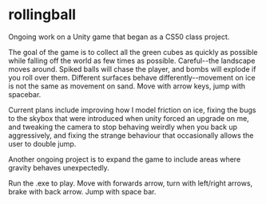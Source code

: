 # rollingball
Ongoing work on a Unity game that began as a CS50 class project.

The goal of the game is to collect all the green cubes as quickly as possible while falling off the world as few times as possible. Careful--the landscape moves around. Spiked balls will chase the player, and bombs will explode if you roll over them. Different surfaces behave differently--movement on ice is not the same as movement on sand. Move with arrow keys, jump with spacebar.

Current plans include improving how I model friction on ice, fixing the bugs to the skybox that were introduced when unity forced an upgrade on me, and tweaking the camera to stop behaving weirdly when you back up aggressively, and fixing the strange behaviour that occasionally allows the user to double jump. 

Another ongoing project is to expand the game to include areas where gravity behaves unexpectedly. 

Run the .exe to play. Move with forwards arrow, turn with left/right arrows, brake with back arrow. Jump with space bar. 
